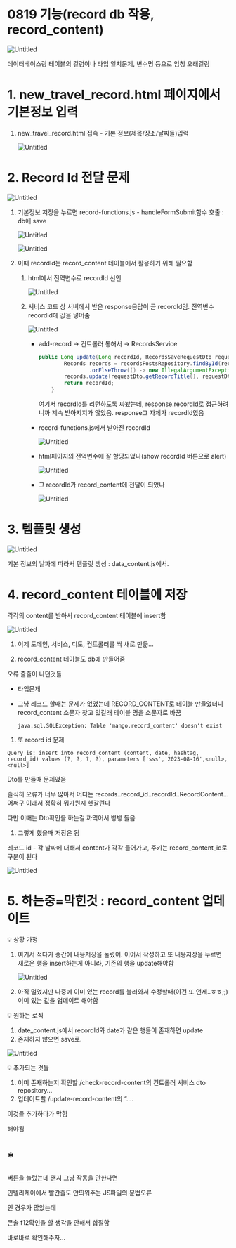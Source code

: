 # 0819 기능(record db 작용, record_content)

![Untitled](0819%20%E1%84%80%E1%85%B5%E1%84%82%E1%85%B3%E1%86%BC(record%20db%20%E1%84%8C%E1%85%A1%E1%86%A8%E1%84%8B%E1%85%AD%E1%86%BC,%20record_content)%203fe3097d129b4d36b29b3ff6d20cdb37/Untitled.png)

데이터베이스랑 테이블의 컬럼이나 타입 일치문제, 변수명 등으로 엄청 오래걸림

# 1. new_travel_record.html 페이지에서 기본정보 입력

1. new_travel_record.html 접속 - 기본 정보(제목/장소/날짜들)입력 
    
    ![Untitled](0819%20%E1%84%80%E1%85%B5%E1%84%82%E1%85%B3%E1%86%BC(record%20db%20%E1%84%8C%E1%85%A1%E1%86%A8%E1%84%8B%E1%85%AD%E1%86%BC,%20record_content)%203fe3097d129b4d36b29b3ff6d20cdb37/Untitled%201.png)
    

# 2. Record Id 전달 문제

![Untitled](0819%20%E1%84%80%E1%85%B5%E1%84%82%E1%85%B3%E1%86%BC(record%20db%20%E1%84%8C%E1%85%A1%E1%86%A8%E1%84%8B%E1%85%AD%E1%86%BC,%20record_content)%203fe3097d129b4d36b29b3ff6d20cdb37/Untitled%202.png)

1. 기본정보 저장을 누르면 record-functions.js - handleFormSubmit함수 호출 : db에 save
    
    ![Untitled](0819%20%E1%84%80%E1%85%B5%E1%84%82%E1%85%B3%E1%86%BC(record%20db%20%E1%84%8C%E1%85%A1%E1%86%A8%E1%84%8B%E1%85%AD%E1%86%BC,%20record_content)%203fe3097d129b4d36b29b3ff6d20cdb37/Untitled%203.png)
    
    ![Untitled](0819%20%E1%84%80%E1%85%B5%E1%84%82%E1%85%B3%E1%86%BC(record%20db%20%E1%84%8C%E1%85%A1%E1%86%A8%E1%84%8B%E1%85%AD%E1%86%BC,%20record_content)%203fe3097d129b4d36b29b3ff6d20cdb37/Untitled%204.png)
    
2. 이때 recordId는 record_content 테이블에서 활용하기 위해 필요함
    1. html에서 전역변수로 recordId 선언
        
        ![Untitled](0819%20%E1%84%80%E1%85%B5%E1%84%82%E1%85%B3%E1%86%BC(record%20db%20%E1%84%8C%E1%85%A1%E1%86%A8%E1%84%8B%E1%85%AD%E1%86%BC,%20record_content)%203fe3097d129b4d36b29b3ff6d20cdb37/Untitled%205.png)
        
    2. 서비스 코드 상 서버에서 받은 response응답이 곧 recordId임. 전역변수 recordId에 값을 넣어줌
        
        ![Untitled](0819%20%E1%84%80%E1%85%B5%E1%84%82%E1%85%B3%E1%86%BC(record%20db%20%E1%84%8C%E1%85%A1%E1%86%A8%E1%84%8B%E1%85%AD%E1%86%BC,%20record_content)%203fe3097d129b4d36b29b3ff6d20cdb37/Untitled%206.png)
        
        - add-record → 컨트롤러 통해서 → RecordsService
            
            ```java
            public Long update(Long recordId, RecordsSaveRequestDto requestDto) {
                    Records records = recordsPostsRepository.findById(recordId)
                            .orElseThrow(() -> new IllegalArgumentException("해당 사용자가 없습니다. id=" +  recordId));
                    records.update(requestDto.getRecordTitle(), requestDto.getLocation(), requestDto.getStartDate(), requestDto.getEndDate());
                    return recordId;
                }
            ```
            
            여기서 recordId를 리턴하도록 짜놨는데, response.recordId로 접근하려니까 계속 받아지지가 않았음. response그 자체가 recordId였음 
            
        - record-functions.js에서 받아진 recordId
            
            ![Untitled](0819%20%E1%84%80%E1%85%B5%E1%84%82%E1%85%B3%E1%86%BC(record%20db%20%E1%84%8C%E1%85%A1%E1%86%A8%E1%84%8B%E1%85%AD%E1%86%BC,%20record_content)%203fe3097d129b4d36b29b3ff6d20cdb37/Untitled%207.png)
            
        - html페이지의 전역변수에 잘 할당되었나(show recordId 버튼으로 alert)
            
            ![Untitled](0819%20%E1%84%80%E1%85%B5%E1%84%82%E1%85%B3%E1%86%BC(record%20db%20%E1%84%8C%E1%85%A1%E1%86%A8%E1%84%8B%E1%85%AD%E1%86%BC,%20record_content)%203fe3097d129b4d36b29b3ff6d20cdb37/Untitled%208.png)
            
        
        - 그 recordId가 record_content에 전달이 되었나
            
            ![Untitled](0819%20%E1%84%80%E1%85%B5%E1%84%82%E1%85%B3%E1%86%BC(record%20db%20%E1%84%8C%E1%85%A1%E1%86%A8%E1%84%8B%E1%85%AD%E1%86%BC,%20record_content)%203fe3097d129b4d36b29b3ff6d20cdb37/Untitled%209.png)
            
    

# 3. 템플릿 생성

![Untitled](0819%20%E1%84%80%E1%85%B5%E1%84%82%E1%85%B3%E1%86%BC(record%20db%20%E1%84%8C%E1%85%A1%E1%86%A8%E1%84%8B%E1%85%AD%E1%86%BC,%20record_content)%203fe3097d129b4d36b29b3ff6d20cdb37/Untitled%2010.png)

기본 정보의 날짜에 따라서 템플릿 생성 : data_content.js에서.

# 4. record_content 테이블에 저장

각각의 content를 받아서 record_content 테이블에 insert함

![Untitled](0819%20%E1%84%80%E1%85%B5%E1%84%82%E1%85%B3%E1%86%BC(record%20db%20%E1%84%8C%E1%85%A1%E1%86%A8%E1%84%8B%E1%85%AD%E1%86%BC,%20record_content)%203fe3097d129b4d36b29b3ff6d20cdb37/Untitled%2011.png)

1. 이제 도메인, 서비스, 디토, 컨트롤러를 싹 새로 만듦… 

1. record_content 테이블도 db에 만들어줌 

오류 줄줄이 나던것들

- 타입문제
- 그냥 레코드 할때는 문제가 없었는데 RECORD_CONTENT로 테이블 만들었더니 record_content 소문자 찾고 있길래 테이블 명을 소문자로 바꿈
    
    `java.sql.SQLException: Table 'mango.record_content' doesn't exist`
    

1. 또 record id 문제 

`Query is: insert into record_content (content, date, hashtag, record_id) values (?, ?, ?, ?), parameters ['sss','2023-08-16',<null>,<null>]`

Dto를 만들때 문제였음 

솔직히 오류가 너무 많아서 어디는 records..record_id..recordId..RecordContent… 어쩌구 이래서 정확히 뭐가뭔지 헷갈린다 

다만 이때는 Dto확인을 하는걸 까먹어서 뱅뱅 돌음

1. 그렇게 했을때 저장은 됨

레코드 id - 각 날짜에 대해서 content가 각각 들어가고, 주키는 record_content_id로 구분이 된다

![Untitled](0819%20%E1%84%80%E1%85%B5%E1%84%82%E1%85%B3%E1%86%BC(record%20db%20%E1%84%8C%E1%85%A1%E1%86%A8%E1%84%8B%E1%85%AD%E1%86%BC,%20record_content)%203fe3097d129b4d36b29b3ff6d20cdb37/Untitled%2012.png)

# 5. 하는중=막힌것 : record_content 업데이트

<aside>
💡 상황 가정

</aside>

1. 여기서 적다가 중간에 내용저장을 눌렀어. 이어서 작성하고 또 내용저장을 누르면 새로운 행을 insert하는게 아니라, 기존의 행을 update해야함
    
    ![Untitled](0819%20%E1%84%80%E1%85%B5%E1%84%82%E1%85%B3%E1%86%BC(record%20db%20%E1%84%8C%E1%85%A1%E1%86%A8%E1%84%8B%E1%85%AD%E1%86%BC,%20record_content)%203fe3097d129b4d36b29b3ff6d20cdb37/Untitled%2010.png)
    

1. 아직 멀었지만 나중에 이미 있는 record를 불러와서 수정할때(이건 또 언제..ㅎㅎ;;) 이미 있는 값을 업데이트 해야함

<aside>
💡 원하는 로직

</aside>

1. date_content.js에서 recordId와 date가 같은 행들이 존재하면 update
2. 존재하지 않으면 save로.

![Untitled](0819%20%E1%84%80%E1%85%B5%E1%84%82%E1%85%B3%E1%86%BC(record%20db%20%E1%84%8C%E1%85%A1%E1%86%A8%E1%84%8B%E1%85%AD%E1%86%BC,%20record_content)%203fe3097d129b4d36b29b3ff6d20cdb37/Untitled%2013.png)

<aside>
💡 추가되는 것들

</aside>

1. 이미 존재하는지 확인할 /check-record-content의 컨트롤러 서비스 dto repository…
2. 업데이트할 /update-record-content의 “….

이것들 추가하다가 막힘 

해야됨

# *

버튼을 눌렀는데 왠지 그냥 작동을 안한다면

인텔리제이에서 빨간줄도 안띄워주는 JS파일의 문법오류

인 경우가 많았는데

콘솔 f12확인을 할 생각을 안해서 삽질함

바로바로 확인해주자…